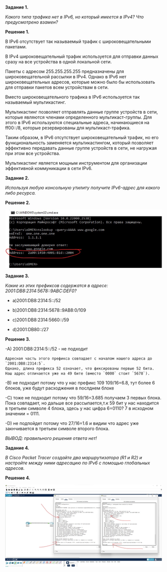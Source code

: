 **Задание 1.**

*Какого типа трафика нет в IPv6, но который имеется в IPv4? Что предусмотрено взамен?*


**Решение 1.**

В IPv6 отсутствует так называемый трафик с широковещательными пакетами. 

В IPv4 широковещательный трафик используется для отправки данных сразу на все устройства в одной локальной сети. 

Пакеты с адресом 255.255.255.255 предназначены для широковещательной рассылки в IPv4. Однако в IPv6 нет широковещательных адресов, которые можно было бы использовать для отправки пакетов всем устройствам в сети.

Вместо широковещательного трафика в IPv6 используется так называемый мультикастинг.

Мультикастинг позволяет отправлять данные группе устройств в сети, которые являются членами определенного мультикаст-группы. Для этого в IPv6 используются специальные адреса, начинающиеся на ff00::/8, которые резервированы для мультикаст-трафика.

Таким образом, в IPv6 отсутствует широковещательный трафик, но его функциональность заменяется мультикастингом, который позволяет эффективно передавать данные группе устройств в сети, не нагружая при этом все устройства.

Мультикастинг является мощным инструментом для организации эффективной коммуникации в сети IPv6.


**Задание 2.**

*Используя любую консольную утилиту получите IPv6-адрес для какого либо ресурса.*



**Решение 2.**

![alt text](https://github.com/mezhibo/IPv6/blob/e1a2580f42011df7d3b7bd939a1889ba241e7ecc/IMG/3.jpg)


**Задание 3.**

*Какие из этих префиксов содержатся в адресе: 2001:DB8:2314:5678::9ABC:DEF0?*

- a)2001:DB8:2314:5::/52

- b)2001:DB8:2314:5678::9AB8:0/109

- c)2001:DB8:2314:5660::/59

- d)2001:DB80::/27



**Решение 3.**

  -A) 2001:DB8:2314:5::/52 - не подходит

    Адресная часть этого префикса совпадает с началом нашего адреса до `2001:DB8:2314:5`. 
    Однако, длина префикса 52 означает, что фиксированы первые 52 бита. Наш адрес отличается уже на 49 бите (вместо `0000` стоит `5678`).
  
  -B) не подходит потому что у нас префикс 109 109/16=6.8, тут более 6 блоков, уже будут расходжения в послднем блоке
  
  -С) тоже не подходит потому что 59/16=3.685 получаем 3 первых блока. Пока совпадает, но дальше все рассыпается,т.к 59 бит у нас находится в третьем символе 4 блока, здесь у нас цифра 6=0110? 7 в исходном значении = 0111.

  -D) не подпойдет потому что 27/16=1.6 и видим что адрес уже закнчивается в третьем символе второго блока.

*ВЫВОД: правильного решения ответа нет!*

**Задание 4.**

*В Cisco Packet Tracer создайте два маршрутизатора (R1 и R2) и настройте между ними адресацию по IPv6 с помощью глобальных адресов.*



**Решение 4.**


![alt text](https://github.com/mezhibo/IPv6/blob/a16e48fcd37c5d2d111ed6c6370558ee348ff22f/IMG/2.jpg)

